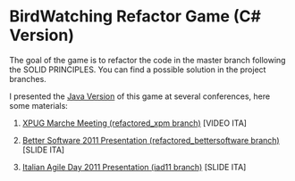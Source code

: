 # BirdWatching Refactor Game (C# Version)

The goal of the game is to refactor the code in the master branch following the SOLID PRINCIPLES.
You can find a possible solution in the project branches.


I presented the [Java Version](https://github.com/sleli/BirdWatching_Java/) of this game at several conferences, here some materials:

1. [XPUG Marche Meeting (refactored_xpm branch)](http://vimeo.com/groups/xpugmarche/videos/23269100) [VIDEO ITA]

2. [Better Software 2011 Presentation (refactored_bettersoftware branch)](http://www.slideshare.net/raist81/codice-legacy-usciamo-dal-pantano) [SLIDE ITA]

3. [Italian Agile Day 2011 Presentation (iad11 branch)](http://www.slideshare.net/raist81/codice-legacy-usciamo-dal-pantano-iad11) [SLIDE ITA]
